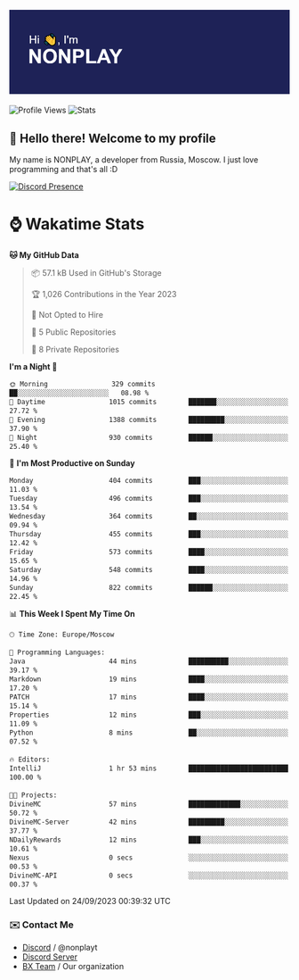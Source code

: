 ![Discord Presence](./header.png)
<br></br>
![Profile Views](https://komarev.com/ghpvc/?username=NONPLAYT&color=blue&style=for-the-badge)
![Stats](https://img.shields.io/badge/0%25-OPTIMIZED-orange?style=for-the-badge)


## :wave: Hello there! Welcome to my profile

My name is NONPLAY, a developer from Russia, Moscow. I just love programming and that's all :D

[![Discord Presence](https://lanyard.cnrad.dev/api/597087584090587177?showDisplayName=true)](https://discord.com/users/597087584090587177) 

# ⌚ Wakatime Stats

<!--START_SECTION:waka-->
**🐱 My GitHub Data** 

> 📦 57.1 kB Used in GitHub's Storage 
 > 
> 🏆 1,026 Contributions in the Year 2023
 > 
> 🚫 Not Opted to Hire
 > 
> 📜 5 Public Repositories 
 > 
> 🔑 8 Private Repositories 
 > 
**I'm a Night 🦉** 

```text
🌞 Morning                329 commits         ██░░░░░░░░░░░░░░░░░░░░░░░   08.98 % 
🌆 Daytime                1015 commits        ███████░░░░░░░░░░░░░░░░░░   27.72 % 
🌃 Evening                1388 commits        █████████░░░░░░░░░░░░░░░░   37.90 % 
🌙 Night                  930 commits         ██████░░░░░░░░░░░░░░░░░░░   25.40 % 
```
📅 **I'm Most Productive on Sunday** 

```text
Monday                   404 commits         ███░░░░░░░░░░░░░░░░░░░░░░   11.03 % 
Tuesday                  496 commits         ███░░░░░░░░░░░░░░░░░░░░░░   13.54 % 
Wednesday                364 commits         ██░░░░░░░░░░░░░░░░░░░░░░░   09.94 % 
Thursday                 455 commits         ███░░░░░░░░░░░░░░░░░░░░░░   12.42 % 
Friday                   573 commits         ████░░░░░░░░░░░░░░░░░░░░░   15.65 % 
Saturday                 548 commits         ████░░░░░░░░░░░░░░░░░░░░░   14.96 % 
Sunday                   822 commits         ██████░░░░░░░░░░░░░░░░░░░   22.45 % 
```


📊 **This Week I Spent My Time On** 

```text
🕑︎ Time Zone: Europe/Moscow

💬 Programming Languages: 
Java                     44 mins             ██████████░░░░░░░░░░░░░░░   39.17 % 
Markdown                 19 mins             ████░░░░░░░░░░░░░░░░░░░░░   17.20 % 
PATCH                    17 mins             ████░░░░░░░░░░░░░░░░░░░░░   15.14 % 
Properties               12 mins             ███░░░░░░░░░░░░░░░░░░░░░░   11.09 % 
Python                   8 mins              ██░░░░░░░░░░░░░░░░░░░░░░░   07.52 % 

🔥 Editors: 
IntelliJ                 1 hr 53 mins        █████████████████████████   100.00 % 

🐱‍💻 Projects: 
DivineMC                 57 mins             █████████████░░░░░░░░░░░░   50.72 % 
DivineMC-Server          42 mins             █████████░░░░░░░░░░░░░░░░   37.77 % 
NDailyRewards            12 mins             ███░░░░░░░░░░░░░░░░░░░░░░   10.61 % 
Nexus                    0 secs              ░░░░░░░░░░░░░░░░░░░░░░░░░   00.53 % 
DivineMC-API             0 secs              ░░░░░░░░░░░░░░░░░░░░░░░░░   00.37 % 
```


 Last Updated on 24/09/2023 00:39:32 UTC
<!--END_SECTION:waka-->

### ✉️ Contact Me

- [Discord](https://discord.com/users/597087584090587177) / @nonplayt
- [Discord Server](https://discord.gg/p7cxhw7E2M)
- [BX Team](https://github.com/BX-Team) / Our organization
